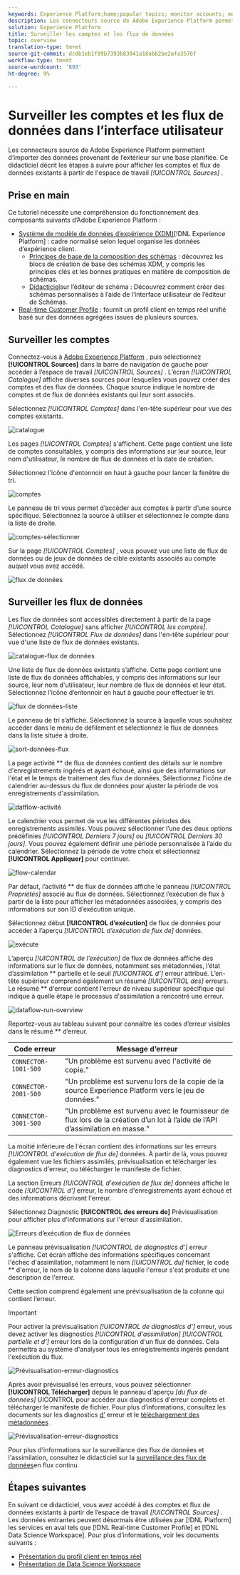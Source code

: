 ```yaml
---
keywords: Experience Platform;home;popular topics; monitor accounts; monitor dataflows
description: Les connecteurs source de Adobe Experience Platform permettent d’importer des données provenant de l’extérieur sur une base planifiée. Ce didacticiel décrit les étapes à suivre pour afficher les comptes et flux de données existants à partir de l’espace de travail Sources.
solution: Experience Platform
title: Surveiller les comptes et les flux de données
topic: overview
translation-type: tm+mt
source-git-commit: dcdb1eb1f89b7393b83941a18abb2be2afa3576f
workflow-type: tm+mt
source-wordcount: '893'
ht-degree: 9%

---
```



# Surveiller les comptes et les flux de données dans l’interface utilisateur

Les connecteurs source de Adobe Experience Platform permettent d’importer des données provenant de l’extérieur sur une base planifiée. Ce didacticiel décrit les étapes à suivre pour afficher les comptes et flux de données existants à partir de l&#39;espace de travail *[!UICONTROL Sources]* .

## Prise en main

Ce tutoriel nécessite une compréhension du fonctionnement des composants suivants d’Adobe Experience Platform :

- [Système de modèle de données d’expérience (XDM)](../../../xdm/home.md)[!DNL Experience Platform] : cadre normalisé selon lequel organise les données d’expérience client.
   - [Principes de base de la composition des schémas](../../../xdm/schema/composition.md) : découvrez les blocs de création de base des schémas XDM, y compris les principes clés et les bonnes pratiques en matière de composition de schémas.
   - [Didacticiel](../../../xdm/tutorials/create-schema-ui.md)sur l’éditeur de schéma : Découvrez comment créer des schémas personnalisés à l’aide de l’interface utilisateur de l’éditeur de Schémas.
- [Real-time Customer Profile](../../../profile/home.md) : fournit un profil client en temps réel unifié basé sur des données agrégées issues de plusieurs sources.

## Surveiller les comptes

Connectez-vous à [Adobe Experience Platform](https://platform.adobe.com) , puis sélectionnez **[!UICONTROL Sources]** dans la barre de navigation de gauche pour accéder à l’espace de travail *[!UICONTROL Sources]* . L’écran *[!UICONTROL Catalogue]* affiche diverses sources pour lesquelles vous pouvez créer des comptes et des flux de données. Chaque source indique le nombre de comptes et de flux de données existants qui leur sont associés.

Sélectionnez *[!UICONTROL Comptes]* dans l&#39;en-tête supérieur pour vue des comptes existants.

![catalogue](../../images/tutorials/monitor/catalog-accounts.png)

Les pages *[!UICONTROL Comptes]* s&#39;affichent. Cette page contient une liste de comptes consultables, y compris des informations sur leur source, leur nom d&#39;utilisateur, le nombre de flux de données et la date de création.

Sélectionnez l&#39;icône d&#39;entonnoir en haut à gauche pour lancer la fenêtre de tri.

![comptes](../../images/tutorials/monitor/accounts-list.png)

Le panneau de tri vous permet d’accéder aux comptes à partir d’une source spécifique. Sélectionnez la source à utiliser et sélectionnez le compte dans la liste de droite.

![comptes-sélectionner](../../images/tutorials/monitor/accounts-sort.png)

Sur la page *[!UICONTROL Comptes]* , vous pouvez vue une liste de flux de données ou de jeux de données de cible existants associés au compte auquel vous avez accédé.

![flux de données](../../images/tutorials/monitor/dataflows.png)

## Surveiller les flux de données

Les flux de données sont accessibles directement à partir de la page *[!UICONTROL Catalogue]* sans afficher *[!UICONTROL les comptes]*. Sélectionnez *[!UICONTROL Flux de données]* dans l&#39;en-tête supérieur pour vue d&#39;une liste de flux de données existants.

![catalogue-flux de données](../../images/tutorials/monitor/catalog-dataflows.png)

Une liste de flux de données existants s’affiche. Cette page contient une liste de flux de données affichables, y compris des informations sur leur source, leur nom d&#39;utilisateur, leur nombre de flux de données et leur état. Sélectionnez l’icône d’entonnoir en haut à gauche pour effectuer le tri.

![flux de données-liste](../../images/tutorials/monitor/dataflows-list.png)

Le panneau de tri s’affiche. Sélectionnez la source à laquelle vous souhaitez accéder dans le menu de défilement et sélectionnez le flux de données dans la liste située à droite.

![sort-données-flux](../../images/tutorials/monitor/dataflows-sort.png)

La page activité ** de flux de données contient des détails sur le nombre d&#39;enregistrements ingérés et ayant échoué, ainsi que des informations sur l&#39;état et le temps de traitement des flux de données. Sélectionnez l&#39;icône de calendrier au-dessus du flux de données pour ajuster la période de vos enregistrements d&#39;assimilation.

![datflow-activité](../../images/tutorials/monitor/dataflow-activity.png)

Le calendrier vous permet de vue les différentes périodes des enregistrements assimilés. Vous pouvez sélectionner l’une des deux options prédéfinies *[!UICONTROL Derniers 7 jours]* ou *[!UICONTROL Derniers 30 jours]*. Vous pouvez également définir une période personnalisée à l’aide du calendrier. Sélectionnez la période de votre choix et sélectionnez **[!UICONTROL Appliquer]** pour continuer.

![flow-calendar](../../images/tutorials/monitor/flow-calendar.png)

Par défaut, l’activité ** de flux de données affiche le panneau *[!UICONTROL Propriétés]* associé au flux de données. Sélectionnez l’exécution de flux à partir de la liste pour afficher les métadonnées associées, y compris des informations sur son ID d’exécution unique.

Sélectionnez début **[!UICONTROL d’exécution]** de flux de données pour accéder à l’aperçu *[!UICONTROL d’exécution de flux de]* données.

![exécute](../../images/tutorials/monitor/run-metadata.png)

L’aperçu *[!UICONTROL de l’exécution]* de flux de données affiche des informations sur le flux de données, notamment ses métadonnées, l’état d’assimilation ** partielle et le seuil *[!UICONTROL d’]* erreur attribué. L’en-tête supérieur comprend également un résumé *[!UICONTROL des]* erreurs. Le résumé ** d&#39;erreur contient l&#39;erreur de niveau supérieur spécifique qui indique à quelle étape le processus d&#39;assimilation a rencontré une erreur.

![dataflow-run-overview](../../images/tutorials/monitor/dataflow-run-overview.png)

Reportez-vous au tableau suivant pour connaître les codes d’erreur visibles dans le résumé ** d’erreur.

| Code erreur | Message d’erreur |
| ---------- | ----------- |
| `CONNECTOR-1001-500` | &quot;Un problème est survenu avec l&#39;activité de copie.&quot; |
| `CONNECTOR-2001-500` | &quot;Un problème est survenu lors de la copie de la source Experience Platform vers le jeu de données.&quot; |
| `CONNECTOR-3001-500` | &quot;Un problème est survenu avec le fournisseur de flux lors de la création d’un lot à l’aide de l’API d’assimilation en masse.&quot; |

La moitié inférieure de l&#39;écran contient des informations sur les erreurs *[!UICONTROL d&#39;exécution de flux de]* données. À partir de là, vous pouvez également vue les fichiers assimilés, prévisualisation et télécharger les diagnostics d&#39;erreur, ou télécharger le manifeste de fichier.

La section Erreurs *[!UICONTROL d&#39;exécution de flux de]* données affiche le code *[!UICONTROL d&#39;]* erreur, le nombre d&#39;enregistrements ayant échoué et des informations décrivant l&#39;erreur.

Sélectionnez Diagnostic **[!UICONTROL des erreurs de]** Prévisualisation pour afficher plus d&#39;informations sur l&#39;erreur d&#39;assimilation.

![Erreurs d’exécution de flux de données](../../images/tutorials/monitor/dataflow-run-errors.png)

Le panneau prévisualisation *[!UICONTROL de diagnostics d&#39;]* erreur s&#39;affiche. Cet écran affiche des informations spécifiques concernant l&#39;échec d&#39;assimilation, notamment le nom *[!UICONTROL du]* fichier, le code ** d&#39;erreur, le nom de la colonne dans laquelle l&#39;erreur s&#39;est produite et une description de l&#39;erreur.

Cette section comprend également une prévisualisation de la colonne qui contient l’erreur.

>[!IMPORTANT]
>
>Pour activer la prévisualisation *[!UICONTROL de diagnostics d&#39;]* erreur, vous devez activer les diagnostics *[!UICONTROL d&#39;assimilation]* *[!UICONTROL partielle et d&#39;]* erreur lors de la configuration d&#39;un flux de données. Cela permettra au système d&#39;analyser tous les enregistrements ingérés pendant l&#39;exécution du flux.

![Prévisualisation-erreur-diagnostics](../../images/tutorials/monitor/preview-error-diagnostics.png)

Après avoir prévisualisé les erreurs, vous pouvez sélectionner **[!UICONTROL Télécharger]** depuis le panneau d&#39;aperçu *[du flux de données]* UICONTROL pour accéder aux diagnostics d&#39;erreur complets et télécharger le manifeste de fichier. Pour plus d’informations, consultez les documents sur les diagnostics [d’](../../../ingestion/batch-ingestion/partial.md#retrieve-errors) erreur et le [téléchargement des métadonnées](../../../ingestion/batch-ingestion/partial.md#download-metadata) .

![Prévisualisation-erreur-diagnostics](../../images/tutorials/monitor/download.png)

Pour plus d&#39;informations sur la surveillance des flux de données et l&#39;assimilation, consultez le didacticiel sur la [surveillance des flux de données](../../../ingestion/quality/monitor-data-flows.md)en flux continu.

## Étapes suivantes

En suivant ce didacticiel, vous avez accédé à des comptes et flux de données existants à partir de l’espace de travail *[!UICONTROL Sources]* . Les données entrantes peuvent désormais être utilisées par [!DNL Platform] les services en aval tels que [!DNL Real-time Customer Profile] et [!DNL Data Science Workspace]. Pour plus d’informations, voir les documents suivants :

- [Présentation du profil client en temps réel](../../../profile/home.md)
- [Présentation de Data Science Workspace](../../../data-science-workspace/home.md)
